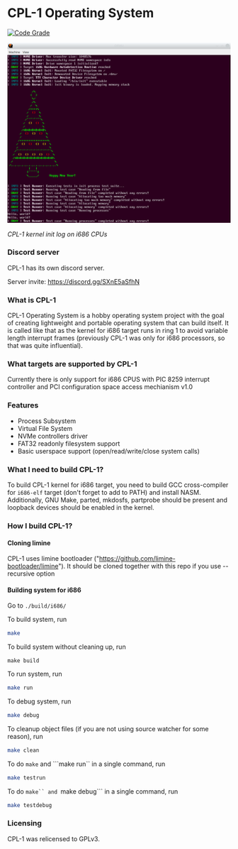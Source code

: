 # CPL-1 Operating System


[![Code Grade](https://www.code-inspector.com/project/16615/status/svg)](https://frontend.code-inspector.com/project/16615/dashboard)

![Process Test image](screenshots/kernel_init.png)

*CPL-1 kernel init log on i686 CPUs*

### Discord server

CPL-1 has its own discord server.

Server invite: https://discord.gg/SXnE5aSfhN

### What is CPL-1

CPL-1 Operating System is a hobby operating system project with the goal of creating lightweight and portable operating system that can build itself. It is called like that as the kernel for i686 target runs in ring 1 to avoid variable length interrupt frames (previously CPL-1 was only for i686 processors, so that was quite influential).

### What targets are supported by CPL-1

Currently there is only support for i686 CPUS with PIC 8259 interrupt controller and PCI configuration space access mechianism v1.0

### Features

* Process Subsystem
* Virtual File System
* NVMe controllers driver
* FAT32 readonly filesystem support
* Basic userspace support (open/read/write/close system calls) 

### What I need to build CPL-1?

To build CPL-1 kernel for i686 target, you need to build GCC cross-compiler for ```i686-elf``` target (don't forget to add to PATH) and install NASM. Additionally, GNU Make, parted, mkdosfs, partprobe should be present and loopback devices should be enabled in the kernel.

### How I build CPL-1?

#### Cloning limine

CPL-1 uses limine bootloader ("https://github.com/limine-bootloader/limine"). It should be cloned together with this repo if you use --recursive option

#### Building system for i686

Go to ```./build/i686/```

To build system, run
```bash
make
```

To build system without cleaning up, run
```
make build
```

To run system, run
```bash
make run
```

To debug system, run
```bash
make debug
```

To cleanup object files (if you are not using source watcher for some reason), run
```bash
make clean
```

To do ```make``` and ```make run`` in a single command, run
```bash
make testrun
```

To do ```make`` and ```make debug``` in a single command, run
```bash
make testdebug
```

### Licensing

CPL-1 was relicensed to GPLv3.
